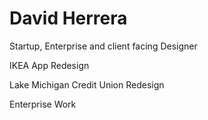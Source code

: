 # David Herrera #



Startup, Enterprise and client facing Designer

IKEA App Redesign


Lake Michigan Credit Union Redesign



Enterprise Work


